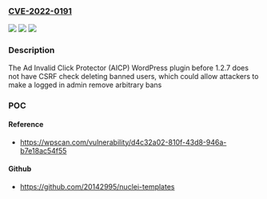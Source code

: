 ### [CVE-2022-0191](https://cve.mitre.org/cgi-bin/cvename.cgi?name=CVE-2022-0191)
![](https://img.shields.io/static/v1?label=Product&message=Ad%20Invalid%20Click%20Protector%20(AICP)&color=blue)
![](https://img.shields.io/static/v1?label=Version&message=1.2.7%3C%201.2.7%20&color=brighgreen)
![](https://img.shields.io/static/v1?label=Vulnerability&message=CWE-352%20Cross-Site%20Request%20Forgery%20(CSRF)&color=brighgreen)

### Description

The Ad Invalid Click Protector (AICP) WordPress plugin before 1.2.7 does not have CSRF check deleting banned users, which could allow attackers to make a logged in admin remove arbitrary bans

### POC

#### Reference
- https://wpscan.com/vulnerability/d4c32a02-810f-43d8-946a-b7e18ac54f55

#### Github
- https://github.com/20142995/nuclei-templates

